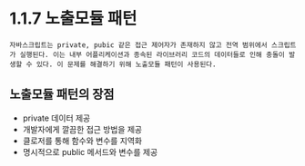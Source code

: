 # 1.1.7 노출모듈 패턴

```
자바스크립트는 private, pubic 같은 접근 제어자가 존재하지 않고 전역 범위에서 스크립트가 실행된다. 이는 내부 어플리케이션과 종속된 라이브러리 코드의 데이터들로 인해 충돌이 발생할 수 있다. 이 문제를 해결하기 위해 노출모듈 패턴이 사용된다.
```

## 노출모듈 패턴의 장점

- private 데이터 제공
- 개발자에게 깔끔한 접근 방법을 제공
- 클로저를 통해 함수와 변수를 지역화
- 명시적으로 public 메서드와 변수를 제공
